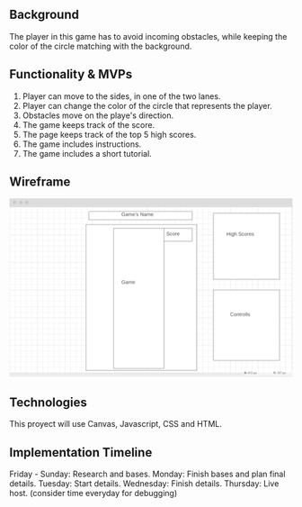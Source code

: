 ## Background

The player in this game has to avoid incoming obstacles, while keeping the color of the circle matching with the background.

## Functionality & MVPs

1. Player can move to the sides, in one of the two lanes.
2. Player can change the color of the circle that represents the player.
3. Obstacles move on the playe's direction.
4. The game keeps track of the score.
5. The page keeps track of the top 5 high scores.
6. The game includes instructions.
7. The game includes a short tutorial.

## Wireframe

<img src="https://github.com/hherreratejos/JavaScriptProyect/blob/main/imgs/Wireframe.png">

## Technologies

This proyect will use Canvas, Javascript, CSS and HTML.

## Implementation Timeline

Friday - Sunday: Research and bases.
Monday: Finish bases and plan final details.
Tuesday: Start details.
Wednesday: Finish details.
Thursday: Live host.
(consider time everyday for debugging)

